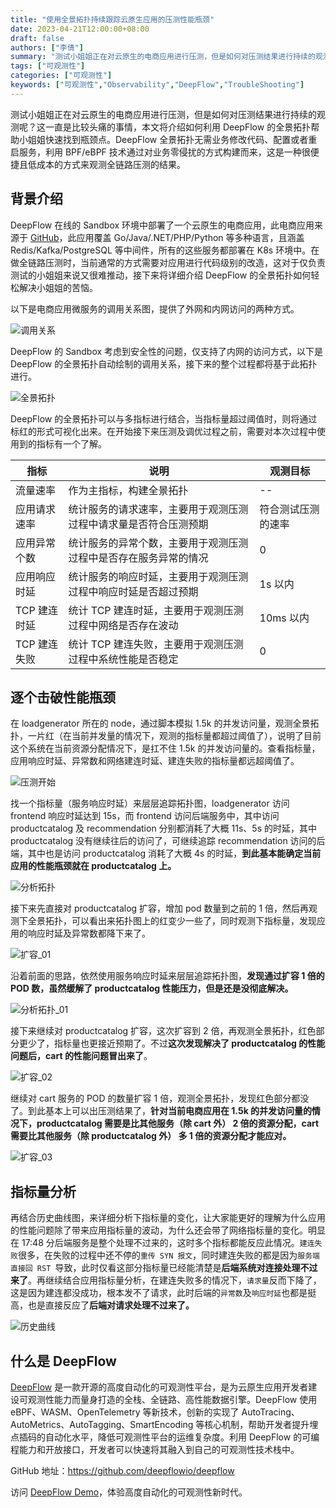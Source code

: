 ```yaml
---
title: "使用全景拓扑持续跟踪云原生应用的压测性能瓶颈"
date: 2023-04-21T12:00:00+08:00
draft: false
authors: ["李倩"]
summary: "测试小姐姐正在对云原生的电商应用进行压测，但是如何对压测结果进行持续的观测呢？这一直是比较头痛的事情，本文将介绍如何利用 DeepFlow 的全景拓扑帮助小姐姐快速找到瓶颈点。DeepFlow 全景拓扑无需业务修改代码、配置或者重启服务，利用 BPF/eBPF 技术通过对业务零侵扰的方式构建而来，这是一种很便捷且低成本的方式来观测全链路压测的结果。"
tags: ["可观测性"]
categories: ["可观测性"]
keywords: ["可观测性","Observability","DeepFlow","TroubleShooting"]
---
```


测试小姐姐正在对云原生的电商应用进行压测，但是如何对压测结果进行持续的观测呢？这一直是比较头痛的事情，本文将介绍如何利用 DeepFlow 的全景拓扑帮助小姐姐快速找到瓶颈点。DeepFlow 全景拓扑无需业务修改代码、配置或者重启服务，利用 BPF/eBPF 技术通过对业务零侵扰的方式构建而来，这是一种很便捷且低成本的方式来观测全链路压测的结果。

## 背景介绍

DeepFlow 在线的 Sandbox 环境中部署了一个云原生的电商应用，此电商应用来源于 [GitHub](​https://github.com/open-telemetry/opentelemetry-demo)，此应用覆盖 Go/Java/.NET/PHP/Python 等多种语言，且涵盖 Redis/Kafka/PostgreSQL 等中间件，所有的这些服务都部署在 K8s 环境中。在做全链路压测时，当前通常的方式需要对应用进行代码级别的改造，这对于仅负责测试的小姐姐来说又很难推动，接下来将详细介绍 DeepFlow 的全景拓扑如何轻松解决小姐姐的苦恼。

以下是电商应用微服务的调用关系图，提供了外网和内网访问的两种方式。

![调用关系](https://yunshan-guangzhou.oss-cn-beijing.aliyuncs.com/pub/pic/202304206440e8e3b447b.png)

DeepFlow 的 Sandbox 考虑到安全性的问题，仅支持了内网的访问方式，以下是 DeepFlow 的全景拓扑自动绘制的调用关系，接下来的整个过程都将基于此拓扑进行。

![全景拓扑](https://yunshan-guangzhou.oss-cn-beijing.aliyuncs.com/pub/pic/20230420644151ebabb38.jpg)

DeepFlow 的全景拓扑可以与多指标进行结合，当指标量超过阈值时，则将通过标红的形式可视化出来。在开始接下来压测及调优过程之前，需要对本次过程中使用到的指标有一个了解。

| 指标 | 说明 | 观测目标 |
| ---- | ---- | --- |
| 流量速率 | 作为主指标，构建全景拓扑 | -- |
| 应用请求速率 | 统计服务的请求速率，主要用于观测压测过程中请求量是否符合压测预期 | 符合测试压测的速率 |
| 应用异常个数 | 统计服务的异常个数，主要用于观测压测过程中是否存在服务异常的情况 | 0 |
| 应用响应时延 | 统计服务的响应时延，主要用于观测压测过程中响应时延是否超过预期 | 1s 以内 |
| TCP 建连时延 | 统计 TCP 建连时延，主要用于观测压测过程中网络是否存在波动 | 10ms 以内 |
| TCP 建连失败 | 统计 TCP 建连失败，主要用于观测压测过程中系统性能是否稳定 | 0 |

## 逐个击破性能瓶颈

在 loadgenerator 所在的 node，通过脚本模拟 1.5k 的并发访问量，观测全景拓扑，一片红（在当前并发量的情况下，观测的指标量都超过阈值了），说明了目前这个系统在当前资源分配情况下，是扛不住 1.5k 的并发访问量的。查看指标量，应用响应时延、异常数和网络建连时延、建连失败的指标量都远超阈值了。

![压测开始](https://yunshan-guangzhou.oss-cn-beijing.aliyuncs.com/pub/pic/202304206440e8e7c5190.jpg)

找一个指标量（服务响应时延）来层层追踪拓扑图，loadgenerator 访问 frontend 响应时延达到 15s，而 frontend 访问后端服务中，其中访问 productcatalog 及 recommendation 分别都消耗了大概 11s、5s 的时延，其中 productcatalog 没有继续往后的访问了，可继续追踪 recommendation 访问的后端，其中也是访问 productcatalog 消耗了大概 4s 的时延，**到此基本能确定当前应用的性能瓶颈就在 productcatalog 上。**

![分析拓扑](https://yunshan-guangzhou.oss-cn-beijing.aliyuncs.com/pub/pic/202304206440e8e553e4e.jpg)

接下来先直接对 productcatalog 扩容，增加 pod 数量到之前的 1 倍，然后再观测下全景拓扑，可以看出来拓扑图上的红变少一些了，同时观测下指标量，发现应用的响应时延及异常数都降下来了。

![扩容_01](https://yunshan-guangzhou.oss-cn-beijing.aliyuncs.com/pub/pic/202304206440e8e46c14c.jpg)

沿着前面的思路，依然使用服务响应时延来层层追踪拓扑图，**发现通过扩容 1 倍的 POD 数，虽然缓解了 productcatalog 性能压力，但是还是没彻底解决。**

![分析拓扑_01](https://yunshan-guangzhou.oss-cn-beijing.aliyuncs.com/pub/pic/202304206440e8e906a89.jpg)

接下来继续对 productcatalog 扩容，这次扩容到 2 倍，再观测全景拓扑，红色部分更少了，指标量也更接近预期了。不过**这次发现解决了 productcatalog 的性能问题后，cart 的性能问题冒出来了**。

![扩容_02](https://yunshan-guangzhou.oss-cn-beijing.aliyuncs.com/pub/pic/202304206440e8e64d271.jpg)

继续对 cart 服务的 POD 的数量扩容 1 倍，观测全景拓扑，发现红色部分都没了。到此基本上可以出压测结果了，**针对当前电商应用在 1.5k 的并发访问量的情况下，productcatalog 需要是比其他服务（除 cart 外） 2 倍的资源分配，cart 需要比其他服务（除 productcatalog 外） 多 1 倍的资源分配才能应对。**

![扩容_03](https://yunshan-guangzhou.oss-cn-beijing.aliyuncs.com/pub/pic/202304206440e8e6c4bf9.jpg)

## 指标量分析

再结合历史曲线图，来详细分析下指标量的变化，让大家能更好的理解为什么应用的性能问题除了带来应用指标量的波动，为什么还会带了网络指标量的变化。明显在 17:48 分后端服务是整个处理不过来的，这时多个指标都能反应此情况。`建连失败`很多，在失败的过程中还不停的`重传 SYN 报文`，同时建连失败的都是因为`服务端直接回 RST `导致，此时仅看这部分指标量已经能清楚是**后端系统对连接处理不过来了**。再继续结合应用指标量分析，在建连失败多的情况下，`请求量`反而下降了，这是因为建连都没成功，根本发不了请求，此时后端的`异常数`及`响应时延`也都是挺高，也是直接反应了**后端对请求处理不过来了。**

![历史曲线](https://yunshan-guangzhou.oss-cn-beijing.aliyuncs.com/pub/pic/202304206440e8e89523c.jpg)

## 什么是 DeepFlow

[DeepFlow](https://github.com/deepflowio/deepflow) 是一款开源的高度自动化的可观测性平台，是为云原生应用开发者建设可观测性能力而量身打造的全栈、全链路、高性能数据引擎。DeepFlow 使用 eBPF、WASM、OpenTelemetry 等新技术，创新的实现了 AutoTracing、AutoMetrics、AutoTagging、SmartEncoding 等核心机制，帮助开发者提升埋点插码的自动化水平，降低可观测性平台的运维复杂度。利用 DeepFlow 的可编程能力和开放接口，开发者可以快速将其融入到自己的可观测性技术栈中。

GitHub 地址：https://github.com/deepflowio/deepflow

访问 [DeepFlow Demo](https://deepflow.io/docs/zh/install/overview/)，体验高度自动化的可观测性新时代。